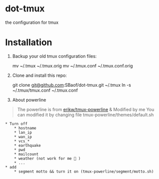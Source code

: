 # dot-tmux
the configuration for tmux

# Installation
1. Backup your old tmux configuration files:

    mv ~/.tmux ~/.tmux.orig
    mv ~/.tmux.conf ~/.tmux.conf.orig

2. Clone and install this repo:

    git clone git@github.com:SBaof/dot-tmux.git ~/.tmux
    ln -s ~/.tmux/tmux.conf ~/.tmux.conf

3. About powerline

> The powerline is from [erikw/tmux-powerline](https://github.com/erikw/tmux-powerline) & Modified by me
> You can modified it by changing file tmux-powerline/themes/default.sh

    * Turn off
        * hostname
        * lan_ip
        * wan_ip
        * vcs_*
        * earthquake
        * pwd
        * mailcount
        * weather (not work for me 👿 )
        * ...
    * add
        * segment motto && turn it on (tmux-powerline/segment/motto.sh)


